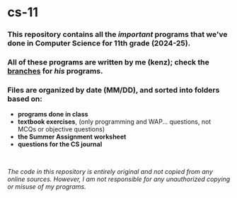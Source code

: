 
# cs-11

### This repository contains all the *important* programs that we've done in Computer Science for 11th grade (2024-25).

### All of these programs are written by me (kenz); check the [branches](https://github.com/Aegonix/cs-11/branches) for *his* programs.

### Files are organized by date (MM/DD), and sorted into folders based on:
- **programs done in class**
- **textbook exercises**, (only programming and WAP... questions, not MCQs or objective questions)
- **the Summer Assignment worksheet**
- **questions for the CS journal**

<br />

*The code in this repository is entirely original and not copied from any online sources. However, I am not responsible for any unauthorized copying or misuse of my programs.*
